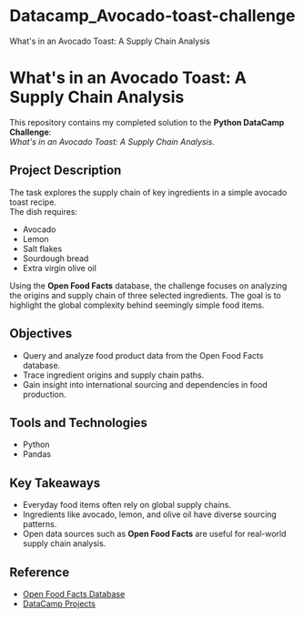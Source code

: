 # Datacamp_Avocado-toast-challenge
What's in an Avocado Toast: A Supply Chain Analysis
# What's in an Avocado Toast: A Supply Chain Analysis

This repository contains my completed solution to the **Python DataCamp Challenge**:  
*What's in an Avocado Toast: A Supply Chain Analysis*.

## Project Description
The task explores the supply chain of key ingredients in a simple avocado toast recipe.  
The dish requires:
- Avocado  
- Lemon  
- Salt flakes  
- Sourdough bread  
- Extra virgin olive oil  

Using the **Open Food Facts** database, the challenge focuses on analyzing the origins and supply chain of three selected ingredients. The goal is to highlight the global complexity behind seemingly simple food items.

## Objectives
- Query and analyze food product data from the Open Food Facts database.  
- Trace ingredient origins and supply chain paths.  
- Gain insight into international sourcing and dependencies in food production.  

## Tools and Technologies
- Python  
- Pandas  

## Key Takeaways
- Everyday food items often rely on global supply chains.  
- Ingredients like avocado, lemon, and olive oil have diverse sourcing patterns.  
- Open data sources such as **Open Food Facts** are useful for real-world supply chain analysis.  

## Reference
- [Open Food Facts Database](https://world.openfoodfacts.org/)  
- [DataCamp Projects](https://www.datacamp.com/projects)  
